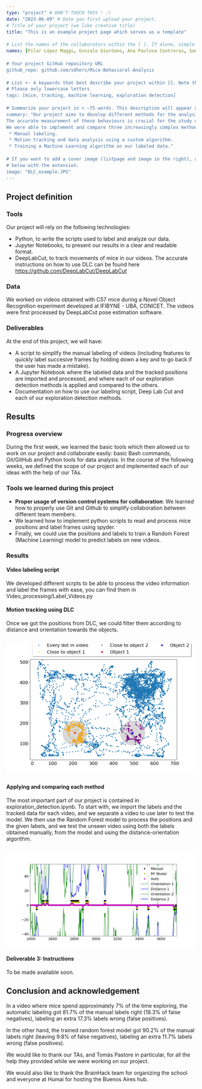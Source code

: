 ```yaml
---
type: "project" # DON'T TOUCH THIS ! :)
date: "2023-06-09" # Date you first upload your project.
# Title of your project (we like creative title)
title: "This is an example project page which serves as a template"

# List the names of the collaborators within the [ ]. If alone, simple put your name within []
names: [Pilar López Maggi, Gonzalo Giordano, Ana Pavlova Contreras, Santiago D'hers]

# Your project GitHub repository URL
github_repo: github.com/sdhers/Mice-Behavioral-Analysis

# List +- 4 keywords that best describe your project within []. Note that the project summary also involves a number of key words. Those are listed on top of the [github repository](https://github.com/PSY6983-2021/project_template), click `manage topics`.
# Please only lowercase letters
tags: [mice, tracking, machine learning, exploration detection]

# Summarize your project in < ~75 words. This description will appear at the top of your page and on the list page with other projects.
summary: "Our project aims to develop different methods for the analysis of behavior in mice (in this case, exploration of an object) to determine which is the best approach to this kind of study.
The accurate measurement of these behaviours is crucial for the study of neurodegenerative pathologies, such as Alzheimer’s disease.
We were able to implement and compare three increasingly complex methods to determine exploration time.
 * Manual labeling.
 * Motion tracking and data analysis using a custom algorithm.
 * Training a Machine Learning algorithm on our labeled data."

# If you want to add a cover image (listpage and image in the right), add it to your directory and indicate the name
# below with the extension.
image: "DLC_example.JPG"
---
```

<!-- This is an html comment and this won't appear in the rendered page. You are now editing the "content" area, the core of your description. Everything that you can do in markdown is allowed below. We added a couple of comments to guide your through documenting your progress. -->

## Project definition

### Tools

Our project will rely on the following technologies:

 * Python, to write the scripts used to label and analyze our data.
 * Jupyter Notebooks, to present our results in a clear and readable format.
 * DeepLabCut, to track movements of mice in our videos. The accurate instructions on how to use DLC can be found here https://github.com/DeepLabCut/DeepLabCut

### Data

We worked on videos obtained with C57 mice during a Novel Object Recognition experiment developed at IFIBYNE - UBA, CONICET. The videos were first processed by DeepLabCut pose estimation software.

### Deliverables

At the end of this project, we will have:
 - A script to simplify the manual labeling of videos (including features to quickly label succesive frames by holding down a key and to go back if the user has made a mistake).
 - A Jupyter Notebook where the labeled data and the tracked positions are imported and processed, and where each of our exploration detection methods is applied and compared to the others.
 - Documentation on how to use our labeling script, Deep Lab Cut and each of our exploration detection methods.

## Results

### Progress overview

During the first week, we learned the basic tools which then allowed us to work on our project and collaborate easily: basic Bash commands, Git/GitHub and Python tools for data analysis. In the course of the following weeks, we defined the scope of our project and implemented each of our ideas with the help of our TAs.

### Tools we learned during this project

 * **Proper usage of version control systems for collaboration**: We learned how to properly use Git and Github to simplify collaboration between different team members.
 * We learned how to implement python scripts to read and process mice positions and label frames using spyder.
 * Finally, we could use the positions and labels to train a Random Forest (Machine Learning) model to predict labels on new videos.

### Results

#### Video labeling script

We developed different scrpts to be able to process the video information and label the frames with ease, you can find them in Video_processing/Label_Videos.py

#### Motion tracking using DLC

Once we got the positions from DLC, we could filter them according to distance and orientation towards the objects.


![image](./Criteria.png)
---

#### Applying and comparing each method

The most important part of our project is contained in exploration_detection.ipynb. To start with, we import the labels and the tracked data for each video, and we separate a video to use later to test the model. We then use the Random Forest model to process the positions and the given labels, and we test the unseen video using both the labels obtained manually, from the model and using the distance-orientation algorithm.

![image](./FrameperFrame.png)
---


#### Deliverable 3: Instructions

 To be made available soon.

## Conclusion and acknowledgement
In a video where mice spend approximately 7% of the time exploring, the automatic labeling got 81.7% of the manual labels right (18.3% of false negatives), labeling an extra 17.3% labels wrong (false positives).

In the other hand, the trained random forest model got 90.2% of the manual labels right (leaving 9.8% of false negatives), labeling an extra 11.7% labels wrong (false positives).

We would like to thank our TAs, and Tomás Pastore in particular, for all the help they provided while we were working on our project.

We would also like to thank the BrainHack team for organizing the school and everyone at Humai for hosting the Buenos Aires hub.

